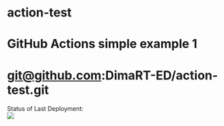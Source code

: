# action-test
# GitHub Actions simple example 1
# git@github.com:DimaRT-ED/action-test.git

Status of Last Deployment:<br>
<img src="https://github.com/DimaRT-ED/action-test/workflows/First_action/badge.svg?branch=master"><br>
